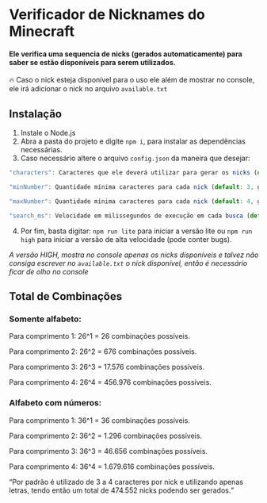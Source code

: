 # Verificador de Nicknames do Minecraft
<h4>Ele verifica uma sequencia de nicks (gerados automaticamente) para saber se estão disponíveis para serem utilizados.</h4>

🔥 Caso o nick esteja disponível para o uso ele além de mostrar no console, ele irá adicionar o nick no arquivo `available.txt`


## Instalação

1. Instale o Node.js
2. Abra a pasta do projeto e digite `npm i`, para instalar as dependências necessárias.
3. Caso necessário altere o arquivo `config.json` da maneira que desejar:
  ```js
  "characters": Caracteres que ele deverá utilizar para gerar os nicks (default: abcdefghijklmnopqrstuvwxyz) para gerar apenas com letras, pode ser adicionado números também.

  "minNumber": Quantidade mínima caracteres para cada nick (default: 3, gerando nicks com no mínimo 3 caracteres)

  "maxNumber": Quantidade mínima caracteres para cada nick (default: 4, gerando nicks com no máximo 4 caracteres)

  "search_ms": Velocidade em milissegundos de execução em cada busca (default: 500, pode variar dependendo do computador/internet, teste.)
  ```
4. Por fim, basta digitar: `npm run lite` para iniciar a versão lite ou `npm run high` para iniciar a versão de alta velocidade (pode conter bugs).

*A versão HIGH, mostra no console apenas os nicks disponíveis e talvez não consiga escrever no `available.txt` o nick disponível, então é necessário ficar de olho no console*

## Total de Combinações

### Somente alfabeto:
<p> Para comprimento 1: 26^1 = 26 combinações possíveis.</p>
<p> Para comprimento 2: 26^2 = 676 combinações possíveis.</p>
<p> Para comprimento 3: 26^3 = 17.576 combinações possíveis.</p>
<p> Para comprimento 4: 26^4 = 456.976 combinações possíveis.</p>

### Alfabeto com números:
<p> Para comprimento 1: 36^1 = 36 combinações possíveis.</p>
<p> Para comprimento 2: 36^2 = 1.296 combinações possíveis.</p>
<p> Para comprimento 3: 36^3 = 46.656 combinações possíveis.</p>
<p> Para comprimento 4: 36^4 = 1.679.616 combinações possíveis.</p>

<q>Por padrão é utilizado de 3 a 4 caracteres por nick e utilizando apenas letras, tendo então um total de 474.552 nicks podendo ser gerados.</q>